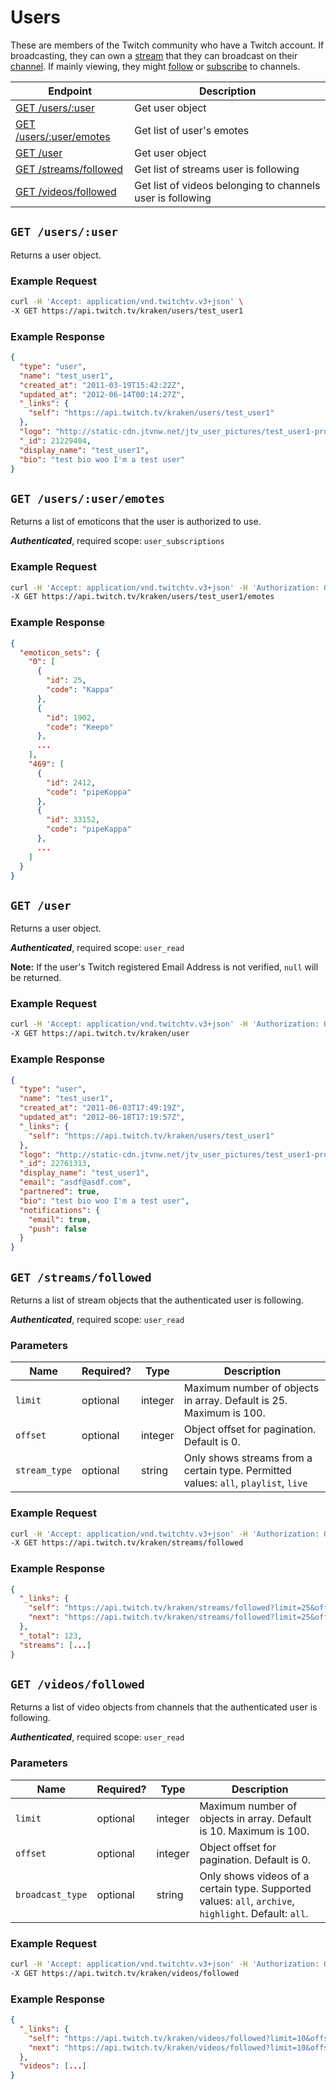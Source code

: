 # Users

These are members of the Twitch community who have a Twitch account. If broadcasting, they can own a [stream][streams] that they can broadcast on their [channel][channels]. If mainly viewing, they might [follow][follows] or [subscribe][subscriptions] to channels.

| Endpoint | Description |
| ---- | --------------- |
| [GET /users/:user](/v3_resources/users.md#get-usersuser) | Get user object |
| [GET /users/:user/emotes](/v3_resources/users.md#get-usersuseremotes) | Get list of user's emotes |
| [GET /user](/v3_resources/users.md#get-user) | Get user object |
| [GET /streams/followed](/v3_resources/users.md#get-streamsfollowed) | Get list of streams user is following |
| [GET /videos/followed](/v3_resources/users.md#get-videosfollowed) | Get list of videos belonging to channels user is following |

[streams]: /v3_resources/streams.md
[channels]: /v3_resources/channels.md
[follows]: /v3_resources/follows.md
[subscriptions]: /v3_resources/subscriptions.md

## `GET /users/:user`

Returns a user object.

### Example Request

```bash
curl -H 'Accept: application/vnd.twitchtv.v3+json' \
-X GET https://api.twitch.tv/kraken/users/test_user1
```

### Example Response

```json
{
  "type": "user",
  "name": "test_user1",
  "created_at": "2011-03-19T15:42:22Z",
  "updated_at": "2012-06-14T00:14:27Z",
  "_links": {
    "self": "https://api.twitch.tv/kraken/users/test_user1"
  },
  "logo": "http://static-cdn.jtvnw.net/jtv_user_pictures/test_user1-profile_image-6947308654ad603f-300x300.jpeg",
  "_id": 21229404,
  "display_name": "test_user1",
  "bio": "test bio woo I'm a test user"
}
```

## `GET /users/:user/emotes`

Returns a list of emoticons that the user is authorized to use.

*__Authenticated__*, required scope: `user_subscriptions`

### Example Request

```bash
curl -H 'Accept: application/vnd.twitchtv.v3+json' -H 'Authorization: OAuth <access_token>' \
-X GET https://api.twitch.tv/kraken/users/test_user1/emotes
```

### Example Response

```json
{
  "emoticon_sets": {
    "0": [
      {
        "id": 25,
        "code": "Kappa"
      },
      {
        "id": 1902,
        "code": "Keepo"
      },
      ...
    ],
    "469": [
      {
        "id": 2412,
        "code": "pipeKoppa"
      },
      {
        "id": 33152,
        "code": "pipeKappa"
      },
      ...
    ]
  }
}
```

## `GET /user`

Returns a user object.

*__Authenticated__*, required scope: `user_read`

__Note:__ If the user's Twitch registered Email Address is not verified, `null` will be returned.

### Example Request

```bash
curl -H 'Accept: application/vnd.twitchtv.v3+json' -H 'Authorization: OAuth <access_token>' \
-X GET https://api.twitch.tv/kraken/user
```

### Example Response

```json
{
  "type": "user",
  "name": "test_user1",
  "created_at": "2011-06-03T17:49:19Z",
  "updated_at": "2012-06-18T17:19:57Z",
  "_links": {
    "self": "https://api.twitch.tv/kraken/users/test_user1"
  },
  "logo": "http://static-cdn.jtvnw.net/jtv_user_pictures/test_user1-profile_image-62e8318af864d6d7-300x300.jpeg",
  "_id": 22761313,
  "display_name": "test_user1",
  "email": "asdf@asdf.com",
  "partnered": true,
  "bio": "test bio woo I'm a test user",
  "notifications": {
    "email": true,
    "push": false
  }
}
```

## `GET /streams/followed`

Returns a list of stream objects that the authenticated user is following.

*__Authenticated__*, required scope: `user_read`

### Parameters

<table>
    <thead>
        <tr>
            <th>Name</th>
            <th>Required?</th>
            <th width="50">Type</th>
            <th width=100%>Description</th>
        </tr>
    </thead>
    <tbody>
        <tr>
            <td><code>limit</code></td>
            <td>optional</td>
            <td>integer</td>
            <td>Maximum number of objects in array. Default is 25. Maximum is 100.</td>
        </tr>
        <tr>
            <td><code>offset</code></td>
            <td>optional</td>
            <td>integer</td>
            <td>Object offset for pagination. Default is 0.</td>
        </tr>
        <tr>
            <td><code>stream_type</code></td>
            <td>optional</td>
            <td>string</td>
            <td>Only shows streams from a certain type. Permitted values: <code>all</code>, <code>playlist</code>, <code>live</code></td>
        </tr>
    </tbody>
</table>

### Example Request

```bash
curl -H 'Accept: application/vnd.twitchtv.v3+json' -H 'Authorization: OAuth <access_token>' \
-X GET https://api.twitch.tv/kraken/streams/followed
```

### Example Response

```json
{
  "_links": {
    "self": "https://api.twitch.tv/kraken/streams/followed?limit=25&offset=0",
    "next": "https://api.twitch.tv/kraken/streams/followed?limit=25&offset=25"
  },
  "_total": 123,
  "streams": [...]
}
```

## `GET /videos/followed`

Returns a list of video objects from channels that the authenticated user is following.

*__Authenticated__*, required scope: `user_read`

### Parameters

<table>
    <thead>
        <tr>
            <th>Name</th>
            <th>Required?</th>
            <th width="50">Type</th>
            <th width=100%>Description</th>
        </tr>
    </thead>
    <tbody>
        <tr>
            <td><code>limit</code></td>
            <td>optional</td>
            <td>integer</td>
            <td>Maximum number of objects in array. Default is 10. Maximum is 100.</td>
        </tr>
        <tr>
            <td><code>offset</code></td>
            <td>optional</td>
            <td>integer</td>
            <td>Object offset for pagination. Default is 0.</td>
        </tr>
        <tr>
            <td><code>broadcast_type</code></td>
            <td>optional</td>
            <td>string</td>
            <td>Only shows videos of a certain type. Supported values: <code>all</code>, <code>archive</code>, <code>highlight</code>. Default: <code>all</code>.</td>
        </td>
    </tbody>
</table>

### Example Request

```bash
curl -H 'Accept: application/vnd.twitchtv.v3+json' -H 'Authorization: OAuth <access_token>' \
-X GET https://api.twitch.tv/kraken/videos/followed
```

### Example Response

```json
{
  "_links": {
    "self": "https://api.twitch.tv/kraken/videos/followed?limit=10&offset=0",
    "next": "https://api.twitch.tv/kraken/videos/followed?limit=10&offset=25"
  },
  "videos": [...]
}
```
